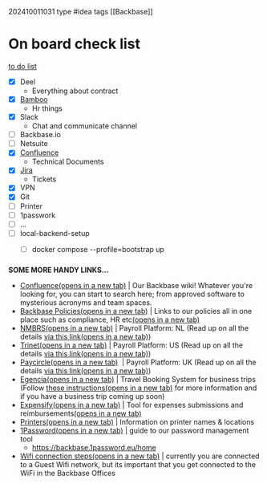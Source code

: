 202410011031
type #idea 
tags [[Backbase]]

# On board check list
[to do list](https://backbase.slack.com/archives/C07C6SLL9AA/p1721011330043999)

- [x] Deel
	- Everything about contract
- [x] [Bamboo](https://backbase.bamboohr.com/home/)
	- Hr things
- [x] Slack
	- Chat and communicate channel
- [ ] Backbase.io
- [ ] Netsuite
- [x] [Confluence](https://backbase.atlassian.net/wiki/spaces/BBON/overview)
	- Technical Documents
- [x] [Jira](https://servicedesk.atlassian.backbase.com/servicedesk/customer/portals)
	- Tickets
- [x] VPN
- [x] Git
- [ ] Printer
- [ ] 1passwork
- [ ] ...
- [ ] local-backend-setup
	- [ ] docker compose --profile=bootstrap up
	

### 
**SOME MORE HANDY LINKS...**

- [Confluence(opens in a new tab)](https://backbase.atlassian.net/wiki/home) | Our Backbase wiki! Whatever you're looking for, you can start to search here; from approved software to mysterious acronyms and team spaces.
- [Backbase Policies(opens in a new tab)](https://backbase.atlassian.net/wiki/spaces/BPP/overview) | Links to our policies all in one place such as compliance, HR etc[(opens in a new tab)](https://trackbase.backbase.com/en/login?state=%2Fprojects%2F1705065)
- [NMBRS(opens in a new tab)](https://backbase.nmbrs.nl/applications/Common/Login.aspx?ReturnUrl=%2f) | Payroll Platform: NL (Read up on all the details [via this link(opens in a new tab)](https://backbase.atlassian.net/wiki/spaces/HR/pages/1034486181/Payroll+Topics))
- [Trinet(opens in a new tab)](https://sso.trinet.com/auth/cdcservlet?realm=sw_hrp&goto=https%3A%2F%2Ftrinet.hrpassport.com%2F&RequestID=1546876456696&MajorVersion=1&MinorVersion=0&ProviderID=https%3A%2F%2Ftrinet.hrpassport.com%3A443%2Famagent%3FRealm%3D%2Fsw_hrp&IssueInstant=2019-01-07T15%3A54%3A16Z) | Payroll Platform: US (Read up on all the details [via this link(opens in a new tab)](https://backbase.atlassian.net/wiki/spaces/HR/pages/299529808/07.+TriNet))
- [Paycircle(opens in a new tab)](https://my.paycircle.co.uk/dashboard/)  | Payroll Platform: UK (Read up on all the details [via this link(opens in a new tab)](https://backbase.atlassian.net/wiki/spaces/HR/pages/1034486181/Payroll+Topics))
- [Egencia(opens in a new tab)](https://backbase.atlassian.net/wiki/spaces/FIN/pages/306424219/Onboarding+first-time+login) | Travel Booking System for business trips (Follow [these instructions(opens in a new tab)](https://backbase.atlassian.net/wiki/spaces/FIN/pages/306424219/Onboarding+first-time+login) for more information and if you have a business trip coming up soon)
- [Expensify(opens in a new tab)](https://www.expensify.com/) | Tool for expenses submissions and reimbursements[(opens in a new tab)](https://docs.google.com/presentation/d/1bRcDC2iCsFJTtHm8cYpBKpy703BiLTCgcb1zphNCQEM/edit?usp=sharing)
- [Printers(opens in a new tab)](https://backbase.atlassian.net/wiki/spaces/I4E/pages/256475432/How+to+connect+to+the+network+printers) | Information on printer names & locations
- [1Password(opens in a new tab)](https://backbase.atlassian.net/wiki/spaces/I4E/pages/3436642657/1Password) | guide to our password management tool
	- https://backbase.1password.eu/home
- [Wifi connection steps(opens in a new tab)](https://backbase.atlassian.net/wiki/spaces/I4E/pages/2129560017/Wifi+Setup+Macs) | currently you are connected to a Guest Wifi network, but its important that you get connected to the WiFi in the Backbase Offices